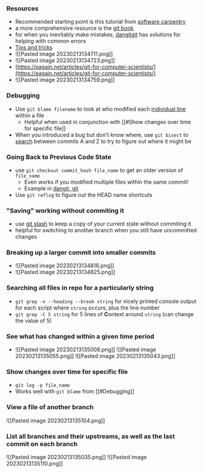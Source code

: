 ### Resources
- Recommended starting point is this tutorial from [software carpentry](https://swcarpentry.github.io/git-novice/)
-   a more comprehensive resource is the [git book](https://git-scm.com/book/en/v2)
-   for when you inevitably make mistakes, [dangitgit](https://dangitgit.com/en) has solutions for helping with common errors
- [Tips and tricks](https://github.com/git-tips/tips#show-a-git-logical-variable)
- ![[Pasted image 20230213134711.png]]
- ![[Pasted image 20230213134723.png]]
-  [https://eagain.net/articles/git-for-computer-scientists/](https://eagain.net/articles/git-for-computer-scientists/)
- ![[Pasted image 20230213134759.png]]

### Debugging
-   Use `git blame filename` to look at who modified each [individual line](https://git-scm.com/book/en/v2/Git-Tools-Debugging-with-Git) within a file
	- Helpful when used in conjunction with [[#Show changes over time for specific file]]
-   When you introduced a bug but don't know where, use `git bisect` to [search]([https://git-scm.com/book/en/v2/Git-Tools-Debugging-with-Git](https://git-scm.com/book/en/v2/Git-Tools-Debugging-with-Git)) between commits A and Z to try to figure out where it might be 

### Going Back to Previous Code State
-  use `git checkout commit_hash file_name` to get an older version of `file_name`
	-  Even works if you modified multiple files within the same commit!
	-   Example in [dangit, git](https://dangitgit.com/en)
-   Use `git reflog` to figure out the HEAD name shortcuts

### "Saving" working without commiting it
-  use [git stash](https://bluecast.tech/blog/git-stash/) to keep a copy of your current state without commiting it
- helpful for switching to another branch when you still have uncommitted changes


### Breaking up a larger commit into smaller commits
- ![[Pasted image 20230213134816.png]]
- ![[Pasted image 20230213134825.png]]

### Searching all files in repo for a particularly string
- `git grep -n --heading --break string` for nicely printed console output for each script where `string` occurs, plus the line number
- `git grep -C 5 string` for 5 lines of **C**ontext around `string` (can change the value of 5)


### See what has changed within a given time period
- ![[Pasted image 20230213135008.png]]
![[Pasted image 20230213135055.png]]
![[Pasted image 20230213135043.png]]

### Show changes over time for specific file
- `git log -p file_name`
- Works well with `git blame` from [[#Debugging]]

### View a file of another branch
![[Pasted image 20230213135104.png]]


### List all branches and their upstreams, as well as the last commit on each branch


![[Pasted image 20230213135035.png]]
![[Pasted image 20230213135110.png]]


